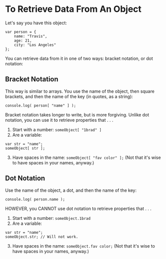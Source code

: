 # To Retrieve Data From An Object

Let's say you have this object:

```
var person = {
	name: "Travis",
	age: 21,
	city: "Los Angeles"
};
```

You can retrieve data from it in one of two ways: bracket notation, or dot notation:

## Bracket Notation

This way is similar to arrays. You use the name of the object, then square brackets, and then the name of the key (in quotes, as a string):

`console.log( person[ "name" ] );`

Bracket notation takes longer to write, but is more forgiving. Unlike dot notation, you can use it to retrieve properties that . . .

1. Start with a number: `someObject[ "1brad" ]`
2. Are a variable:

```
var str = "name";
someObject[ str ];
```

3. Have spaces in the name: `someObject[ "fav color" ];` (Not that it's wise to have spaces in your names, anyway.)

## Dot Notation

Use the name of the object, a dot, and then the name of the key:

`console.log( person.name );`

HOWEVER, you CANNOT use dot notation to retrieve properties that . . .

1. Start with a number: `someObject.1brad`
2. Are a variable:

```
var str = "name";
someObject.str; // Will not work.
```

3. Have spaces in the name: `someObject.fav color;` (Not that it's wise to have spaces in your names, anyway.)